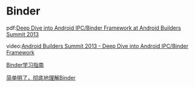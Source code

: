 # Binder


pdf:[Deep Dive into Android
IPC/Binder Framework at
Android Builders Summit
2013](http://events.linuxfoundation.org/images/stories/slides/abs2013_gargentas.pdf)  

video:[Android Builders Summit 2013 - Deep Dive into Android IPC/Binder Framework
](https://www.youtube.com/watch?v=NWhyADzgoiI)  


[Binder学习指南](http://weishu.me/2016/01/12/binder-index-for-newer/)  

[简单明了，彻底地理解Binder](http://blog.csdn.net/huachao1001/article/details/51504469)  
